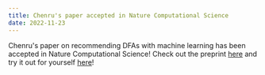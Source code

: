 ```yaml
---
title: Chenru's paper accepted in Nature Computational Science
date: 2022-11-23
---
```


Chenru's paper on recommending DFAs with machine learning has been accepted in Nature Computational Science! Check out the preprint [here](http://arxiv.org/abs/2207.10747) and try it out for yourself [here](https://molsimplify.mit.edu/)!

<!--more-->
